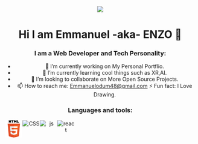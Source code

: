 <div id ="header" align="center"><img src="https://media.giphy.com/media/PI3QGKFN6XZUCMMqJm/giphy.gif" width="cover"</div>

<div>
  <h1>Hi I am Emmanuel -aka- ENZO 👋</h1>
 </div>

### I am a Web Developer and Tech Personality:

- 🔭 I’m currently working on My Personal Portflio.
- 🌱 I’m currently learning cool things such as XR,AI.
- 👯 I’m looking to collaborate on More Open Source Projects.
- 📫 How to reach me: Emmanuelodum48@gmail.com
 ⚡ Fun fact: I Love Drawing.

### Languages and tools:
<img align="left" alt="HTML5" width="46px" src="https://raw.githubusercontent.com/github/explore/80688e429a7d4ef2fca1e82350fe8e3517d3494d/topics/html/html.png" />
  
<img align="left" alt="CSS" width="46px" src="https://www.freepnglogos.com/uploads/html5-logo-png/html5-logo-css-logo-png-transparent-svg-vector-bie-supply-9.png" />

<img align="left" alt="js" width="46px" src="https://p.kindpng.com/picc/s/171-1718046_javascript-programming-language-logo-hd-png-download.png" />
 
<img align="left" alt="react" width="46px" src="https://cdn.freebiesupply.com/logos/large/2x/react-1-logo-png-transparent.png" />
  
<!-- <img align="left" alt="node" width="46px" src="" -->
